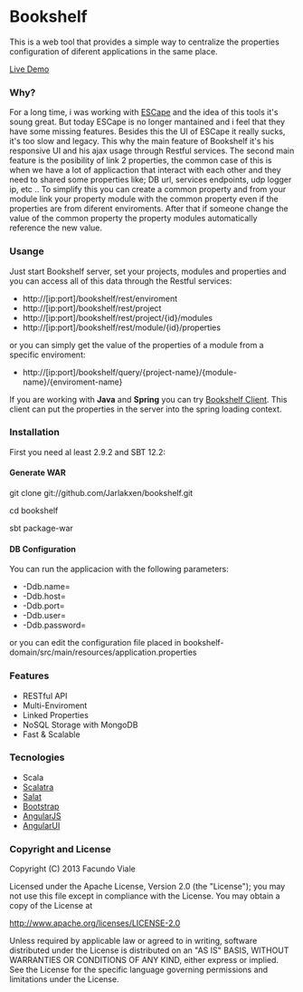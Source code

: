 # Bookshelf #

This is a web tool that provides a simple way to centralize the properties configuration of diferent applications in the same place.

[Live Demo](https://bookshelf-scala.herokuapp.com/bookshelf/home)

### Why? ###

For a long time, i was working with [ESCape](https://code.google.com/p/escservesconfig/) and the idea of this tools it's soung great. But today ESCape is no longer mantained and i feel that they have some missing features. Besides this the UI of ESCape it really sucks, it's too slow and legacy.
This why the main feature of Bookshelf it's his responsive UI and his ajax usage through Restful services. The second main feature is the posibility of link 2 properties, the common case of this is when we have a lot of applicaction that interact with each other and they need to shared some properties like; DB url, services endpoints, udp logger ip, etc ..
To simplify this you can create a common property and from your module link your property module with the common property even if the properties are from diferent enviroments. After that if someone change the value of the common property the property modules automatically reference the new value.

### Usange ###

Just start Bookshelf server, set your projects, modules and properties and you can access all of this data through the Restful services:

* http://[ip:port]/bookshelf/rest/enviroment
* http://[ip:port]/bookshelf/rest/project
* http://[ip:port]/bookshelf/rest/project/{id}/modules
* http://[ip:port]/bookshelf/rest/module/{id}/properties

or you can simply get the value of the properties of a module from a specific enviroment:

* http://[ip:port]/bookshelf/query/{project-name}/{module-name}/{enviroment-name}

If you are working with **Java** and **Spring** you can try [Bookshelf Client](https://github.com/Jarlakxen/bookshelf-client). This client can put the properties in the server into the spring loading context.


### Installation ###

First you need al least 2.9.2 and SBT 12.2:

#### Generate WAR ####

git clone git://github.com/Jarlakxen/bookshelf.git

cd bookshelf

sbt package-war

#### DB Configuration ####

You can run the applicacion with the following parameters:

* -Ddb.name=
* -Ddb.host=
* -Ddb.port=
* -Ddb.user= 
* -Ddb.password=

or you can edit the configuration file placed in bookshelf-domain/src/main/resources/application.properties

### Features ###

* RESTful API
* Multi-Enviroment
* Linked Properties
* NoSQL Storage with MongoDB
* Fast & Scalable

### Tecnologies ###

* Scala
* [Scalatra](http://www.scalatra.org/)
* [Salat](https://github.com/novus/salat)
* [Bootstrap](http://twitter.github.com/bootstrap/)
* [AngularJS](http://angularjs.org/)
* [AngularUI](http://angular-ui.github.com/)

### Copyright and License  ###

Copyright (C) 2013 Facundo Viale


Licensed under the Apache License, Version 2.0 (the "License");
you may not use this file except in compliance with the License.
You may obtain a copy of the License at

  http://www.apache.org/licenses/LICENSE-2.0

Unless required by applicable law or agreed to in writing, software
distributed under the License is distributed on an "AS IS" BASIS,
WITHOUT WARRANTIES OR CONDITIONS OF ANY KIND, either express or implied.
See the License for the specific language governing permissions and
limitations under the License.
